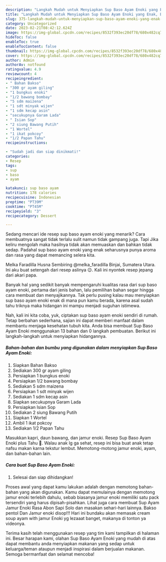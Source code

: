 ```yaml
---
description: "Langkah Mudah untuk Menyiapkan Sup Baso Ayam Enoki yang Enak, Buat Buka Puasa Lezat"
title: "Langkah Mudah untuk Menyiapkan Sup Baso Ayam Enoki yang Enak, Buat Buka Puasa Lezat"
slug: 375-langkah-mudah-untuk-menyiapkan-sup-baso-ayam-enoki-yang-enak-buat-buka-puasa-lezat
category: Uncategorized
date: 2023-02-21T08:42:12.624Z
image: https://img-global.cpcdn.com/recipes/8532f393ec20df78/680x482cq70/sup-baso-ayam-enoki-foto-resep-utama.jpg
hideToc: false
enableToc: true
enableTocContent: false
thumbnail: https://img-global.cpcdn.com/recipes/8532f393ec20df78/680x482cq70/sup-baso-ayam-enoki-foto-resep-utama.jpg
cover: https://img-global.cpcdn.com/recipes/8532f393ec20df78/680x482cq70/sup-baso-ayam-enoki-foto-resep-utama.jpg
author: Admin
authorAv: notfound
ratingvalue: 4.9
reviewcount: 4
recipeingredient:
- " Bahan Bakso"
- "300 gr ayam giling"
- "1 bungkus enoki"
- "1/2 bawang bombay"
- "5 sdm maizena"
- "1 sdt minyak wijen"
- "1 sdm kecap asin"
- "secukupnya Garam Lada"
- " Isian Sop"
- "2 siung Bawang Putih"
- "1 Wortel"
- "1 ikat pokcoy"
- "1/2 Papan Tahu"
recipeinstructions:

- "Sudah jadi dan siap dinikmati!"
categories:
- Resep
tags:
- sup
- baso
- ayam

katakunci: sup baso ayam 
nutrition: 178 calories
recipecuisine: Indonesian
preptime: "PT39M"
cooktime: "PT45M"
recipeyield: "3"
recipecategory: Dessert

---
```



Sedang mencari ide resep sup baso ayam enoki yang menarik? Cara membuatnya sangat tidak terlalu sulit namun tidak gampang juga. Tapi Jika keliru mengolah maka hasilnya tidak akan memuaskan dan bahkan tidak sedap. Padahal sup baso ayam enoki yang enak seharusnya punya aroma dan rasa yang dapat memancing selera kita.


Melka Faradilla Husna Sembiring @melka_faradilla Binjai, Sumatera Utara. Ini aku buat setengah dari resep aslinya 😉. Kali ini nyontek resep jepang dari akari papa.

Banyak hal yang sedikit banyak mempengaruhi kualitas rasa dari sup baso ayam enoki, pertama dari jenis bahan, lalu pemilihan bahan segar hingga cara membuat dan menyajikannya. Tak perlu pusing kalau mau menyiapkan sup baso ayam enoki enak di mana pun kamu berada, karena asal sudah tahu triknya maka hidangan ini mampu menjadi suguhan istimewa.


Nah, kali ini kita coba, yuk, ciptakan sup baso ayam enoki sendiri di rumah. Tetap berbahan sederhana, sajian ini dapat memberi manfaat dalam membantu menjaga kesehatan tubuh kita. Anda bisa membuat Sup Baso Ayam Enoki menggunakan 13 bahan dan 0 langkah pembuatan. Berikut ini langkah-langkah untuk menyiapkan hidangannya.

<!--inarticleads1-->

##### Bahan-bahan dan bumbu yang digunakan dalam menyiapkan Sup Baso Ayam Enoki:

1. Siapkan  Bahan Bakso
1. Sediakan 300 gr ayam giling
1. Persiapkan 1 bungkus enoki
1. Persiapkan 1/2 bawang bombay
1. Sediakan 5 sdm maizena
1. Persiapkan 1 sdt minyak wijen
1. Sediakan 1 sdm kecap asin
1. Siapkan secukupnya Garam Lada
1. Persiapkan  Isian Sop
1. Sediakan 2 siung Bawang Putih
1. Siapkan 1 Wortel
1. Ambil 1 ikat pokcoy
1. Sediakan 1/2 Papan Tahu


Masukkan kapri, daun bawang, dan jamur enoki. Resep Sup Baso Ayam Enoki plus Tahu 🍲. Walau anak lg ga sehat, resep ini bisa buat anak tetap nafsu makan karna tekstur lembut. Memotong-motong jamur enoki, ayam, dan bahan-bahan lain. 

<!--inarticleads2-->

##### Cara buat Sup Baso Ayam Enoki:


1. Selesai dan siap dihidangkan!

Proses awal yang dapat kamu lakukan adalah dengan memotong bahan-bahan yang akan digunakan. Kamu dapat memulainya dengan memotong jamur enoki terlebih dahulu, sebab biasanya jamur enoki memiliki satu pack tersendiri yang harus dipisah-pisahkan. Lihat juga cara membuat Sup Ayam Jamur Enoki Rasa Abon Sapi Solo dan masakan sehari-hari lainnya. Bakso pentol Dan Jamur enoki disop!!! Hari ini bundaku akan memasak cream soup ayam with jamur Enoki yg lezaaat banget, makanya di tonton ya videonya. 

Terima kasih telah menggunakan resep yang tim kami tampilkan di halaman ini. Besar harapan kami, olahan Sup Baso Ayam Enoki yang mudah di atas dapat membantu anda menyiapkan makanan yang sedap untuk keluarga/teman ataupun menjadi inspirasi dalam berjualan makanan. Semoga bermanfaat dan selamat mencoba!
